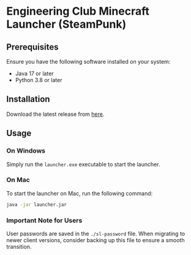 # Engineering Club Minecraft Launcher (SteamPunk)
## Prerequisites
Ensure you have the following software installed on your system:
- Java 17 or later
- Python 3.8 or later

## Installation
Download the latest release from [here](https://github.com/dmoke/EC-MC-client/releases/latest).

## Usage
### On Windows
Simply run the `launcher.exe` executable to start the launcher.

### On Mac
To start the launcher on Mac, run the following command:
```bash
java -jar launcher.jar
```

### Important Note for Users
User passwords are saved in the `./sl-password` file. When migrating to newer client versions, consider backing up this file to ensure a smooth transition.
